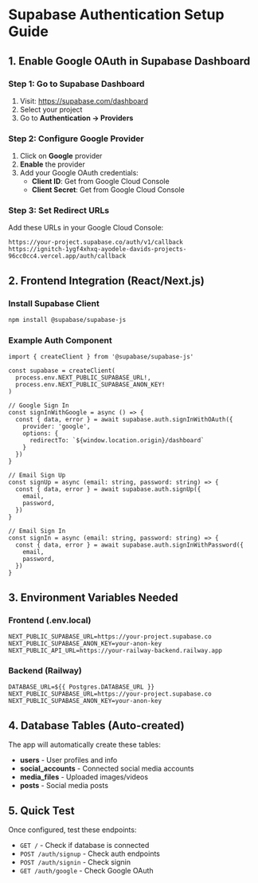 # Supabase Authentication Setup Guide

## 1. Enable Google OAuth in Supabase Dashboard

### Step 1: Go to Supabase Dashboard
1. Visit: https://supabase.com/dashboard
2. Select your project
3. Go to **Authentication → Providers**

### Step 2: Configure Google Provider
1. Click on **Google** provider
2. **Enable** the provider
3. Add your Google OAuth credentials:
   - **Client ID**: Get from Google Cloud Console
   - **Client Secret**: Get from Google Cloud Console

### Step 3: Set Redirect URLs
Add these URLs in your Google Cloud Console:
```
https://your-project.supabase.co/auth/v1/callback
https://ignitch-1ygf4xhxq-ayodele-davids-projects-96cc0cc4.vercel.app/auth/callback
```

## 2. Frontend Integration (React/Next.js)

### Install Supabase Client
```bash
npm install @supabase/supabase-js
```

### Example Auth Component
```tsx
import { createClient } from '@supabase/supabase-js'

const supabase = createClient(
  process.env.NEXT_PUBLIC_SUPABASE_URL!,
  process.env.NEXT_PUBLIC_SUPABASE_ANON_KEY!
)

// Google Sign In
const signInWithGoogle = async () => {
  const { data, error } = await supabase.auth.signInWithOAuth({
    provider: 'google',
    options: {
      redirectTo: `${window.location.origin}/dashboard`
    }
  })
}

// Email Sign Up
const signUp = async (email: string, password: string) => {
  const { data, error } = await supabase.auth.signUp({
    email,
    password,
  })
}

// Email Sign In
const signIn = async (email: string, password: string) => {
  const { data, error } = await supabase.auth.signInWithPassword({
    email,
    password,
  })
}
```

## 3. Environment Variables Needed

### Frontend (.env.local)
```
NEXT_PUBLIC_SUPABASE_URL=https://your-project.supabase.co
NEXT_PUBLIC_SUPABASE_ANON_KEY=your-anon-key
NEXT_PUBLIC_API_URL=https://your-railway-backend.railway.app
```

### Backend (Railway)
```
DATABASE_URL=${{ Postgres.DATABASE_URL }}
NEXT_PUBLIC_SUPABASE_URL=https://your-project.supabase.co
NEXT_PUBLIC_SUPABASE_ANON_KEY=your-anon-key
```

## 4. Database Tables (Auto-created)

The app will automatically create these tables:
- **users** - User profiles and info
- **social_accounts** - Connected social media accounts
- **media_files** - Uploaded images/videos
- **posts** - Social media posts

## 5. Quick Test

Once configured, test these endpoints:
- `GET /` - Check if database is connected
- `POST /auth/signup` - Check auth endpoints
- `POST /auth/signin` - Check signin
- `GET /auth/google` - Check Google OAuth
